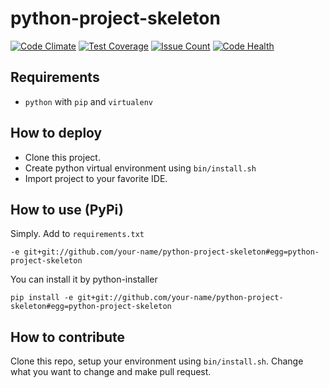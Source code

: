 # python-project-skeleton

[![Code Climate](https://codeclimate.com/github/SuderPawel/python-project-skeleton/badges/gpa.svg)](https://codeclimate.com/github/SuderPawel/python-project-skeleton)
[![Test Coverage](https://codeclimate.com/github/SuderPawel/python-project-skeleton/badges/coverage.svg)](https://codeclimate.com/github/SuderPawel/python-project-skeleton/coverage)
[![Issue Count](https://codeclimate.com/github/SuderPawel/python-project-skeleton/badges/issue_count.svg)](https://codeclimate.com/github/SuderPawel/python-project-skeleton)
[![Code Health](https://landscape.io/github/SuderPawel/python-project-skeleton/master/landscape.svg?style=flat)](https://landscape.io/github/SuderPawel/python-project-skeleton/master)

## Requirements

* `python` with `pip` and `virtualenv`

## How to deploy

* Clone this project.
* Create python virtual environment using `bin/install.sh`
* Import project to your favorite IDE.

## How to use (PyPi)

Simply. Add to `requirements.txt`

    -e git+git://github.com/your-name/python-project-skeleton#egg=python-project-skeleton

You can install it by python-installer

    pip install -e git+git://github.com/your-name/python-project-skeleton#egg=python-project-skeleton

## How to contribute

Clone this repo, setup your environment using `bin/install.sh`. Change what you want to change and make pull request.
